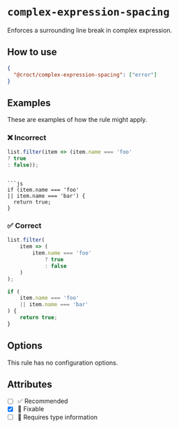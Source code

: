# `complex-expression-spacing`

Enforces a surrounding line break in complex expression.

## How to use

```json
{
  "@croct/complex-expression-spacing": ["error"]
}
```

## Examples

These are examples of how the rule might apply.

### ❌ Incorrect

```js
list.filter(item => (item.name === 'foo'
? true
: false));
```
```

```js
if (item.name === 'foo'
|| item.name === 'bar') {
  return true;
}
```

### ✅ Correct

```js
list.filter(
    item => (
        item.name === 'foo'
            ? true
            : false
    )
);
```

```js
if (
    item.name === 'foo'
    || item.name === 'bar'
) {
    return true;
}
```

## Options

This rule has no configuration options.

## Attributes

- [ ] ✅ Recommended
- [x] 🔧 Fixable
- [ ] 💭 Requires type information
